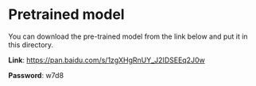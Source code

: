 # Pretrained model

You can download the pre-trained model from the link below and put it in this directory.

**Link**: https://pan.baidu.com/s/1zgXHgRnUY_J2IDSEEq2J0w 

**Password**: w7d8
